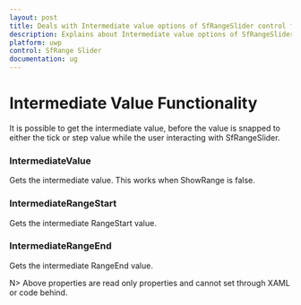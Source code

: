 ```yaml
---
layout: post
title: Deals with Intermediate value options of SfRangeSlider control for UWP
description: Explains about Intermediate value options of SfRangeSlider control for UWP 
platform: uwp
control: SfRange Slider 
documentation: ug
---
```


# Intermediate Value Functionality 

It is possible to get the intermediate value, before the value is snapped to either the tick or step value while the user interacting with SfRangeSlider. 

### IntermediateValue 

Gets the intermediate value. This works when ShowRange is false. 



### IntermediateRangeStart  

Gets the intermediate RangeStart value. 



### IntermediateRangeEnd 

Gets the intermediate RangeEnd value.  

N>  Above properties are read only properties and cannot set through XAML or code behind. 

